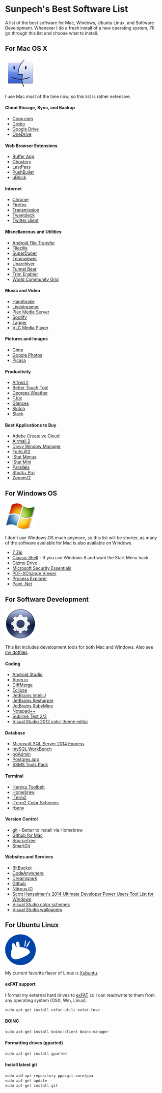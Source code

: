 # Sunpech's Best Software List

A list of the best software for Mac, Windows, Ubuntu Linux, and Software Development. Whenever I do a fresh install of a new operating system, I'll go through this list and choose what to install.

## For Mac OS X

![OS X](/images/osx_100px.png)

I use Mac most of the time now, so this list is rather extensive.

#### Cloud Storage, Sync, and Backup

* [Copy.com](https://copy.com/?r=1u9vhV)
* [Drobo](http://www.drobo.com/)
* [Google Drive](https://drive.google.com/)
* [OneDrive](https://onedrive.live.com/?invref=e8e0c21396a27dc4&invsrc=90)

#### Web Browser Extensions

* [Buffer App](https://buffer.com/extras)
* [Ghostery](https://www.ghostery.com/en/)
* [LastPass](https://lastpass.com/f?3306226)
* [PushBullet](https://www.pushbullet.com/)
* [uBlock](https://www.ublock.org/)

#### Internet

* [Chrome](http://www.google.com/chrome)
* [Firefox](http://www.mozilla.org/en-US/firefox/new/)
* [Transmission](http://www.transmissionbt.com/download/)
* [Tweetdeck](https://about.twitter.com/products/tweetdeck)
* [Twitter client](https://itunes.apple.com/us/app/twitter/id409789998?mt=12)

#### Miscellaneous and Utilities

* [Android File Transfer](http://www.android.com/filetransfer/)
* [Filezilla](http://filezilla-project.org/)
* [SuperDuper](http://www.shirt-pocket.com/SuperDuper/SuperDuperDescription.html)
* [Teamviewer](http://www.teamviewer.com/en/index.aspx)
* [Unarchiver](https://itunes.apple.com/us/app/the-unarchiver/id425424353?mt=12)
* [Tunnel Bear](http://www.tunnelbear.com/)
* [Trim Enabler](http://www.groths.org/)
* [World Community Grid](http://www.worldcommunitygrid.org/)

#### Music and Video

* [Handbrake](http://handbrake.fr/)
* [Livestreamer](https://github.com/chrippa/livestreamer)
* [Plex Media Server](https://plex.tv/)
* [Spotify](http://www.spotify.com/)
* [Tagger](http://www.macupdate.com/app/mac/41285/tagger)
* [VLC Media Player](http://www.videolan.org/vlc/)

#### Pictures and Images

* [Gimp](http://www.gimp.org/)
* [Google Photos](https://photos.google.com/apps)
* [Picasa](http://picasa.google.com/)

#### Productivity

* [Alfred 2](http://www.alfredapp.com/)
* [Better Touch Tool](http://www.bettertouchtool.net/)
* [Degrees Weather](https://itunes.apple.com/us/app/degrees-weather/id430173763?mt=12)
* [F.lux](http://stereopsis.com/flux/)
* [Glances](https://github.com/nicolargo/glances)
* [Skitch](https://evernote.com/skitch/)
* [Slack](https://slack.com/)

#### Best Applications to Buy

* [Adobe Createive Cloud](http://www.adobe.com/creativecloud.html)
* [Airmail 2](https://itunes.apple.com/us/app/airmail-2.1/id918858936?mt=12)
* [Divvy Window Manager](https://itunes.apple.com/us/app/divvy-window-manager/id413857545?mt=12)
* [ForkLift2](https://itunes.apple.com/us/app/forklift-file-manager-ftp/id412448059?mt=12)
* [iStat Menus](http://bjango.com/mac/istatmenus/)
* [iStat Mini](https://itunes.apple.com/us/app/istat-mini/id927292435?mt=12)
* [Parallels](http://www.parallels.com/)
* [Stock+ Pro](https://itunes.apple.com/us/app/stock-+-pro/id534067900?mt=12)
* [Zooom/2](http://coderage-software.com/zooom/index_green/index.html)

## For Windows OS

![OS X](/images/windows_100px.png)

I don't use Windows OS much anymore, so this list will be shorter, as many of the software available for Mac is also available on Windows.

* [7 Zip](http://www.7-zip.org/)
* [Classic Shell](http://www.classicshell.net/) - If you use Windows 8 and want the Start Menu back.
* [Gizmo Drive](http://arainia.com/software/gizmo/overview.php?nID=4)
* [Microsoft Security Essentials](http://www.microsoft.com/Security_Essentials/)
* [PDF-XChange Viewer](http://www.docu-track.com/)
* [Process Explorer](http://technet.microsoft.com/en-us/sysinternals/bb896653)
* [Paint .Net](http://www.getpaint.net/)

## For Software Development

![OS X](/images/software_development_100px.png)

This list includes development tools for both Mac and Windows. Also see [my dotfiles](https://github.com/sunpech/dotfiles).

#### Coding

* [Android Studio](http://developer.android.com/sdk/installing/studio.html)
* [Atom.io](http://atom.io/)
* [DiffMerge](http://www.sourcegear.com/diffmerge/)
* [Eclipse](http://www.eclipse.org/)
* [JetBrains IntelliJ](http://www.jetbrains.com/idea/)
* [JetBrains Resharper](http://www.jetbrains.com/resharper/)
* [JetBrains RubyMine](http://www.jetbrains.com/ruby/)
* [Notepad++](http://notepad-plus.sourceforge.net/)
* [Sublime Text 2/3](http://www.sublimetext.com/)
* [Visual Studio 2012 color theme editor](http://visualstudiogallery.msdn.microsoft.com/366ad100-0003-4c9a-81a8-337d4e7ace05)

#### Database

* [Microsoft SQL Server 2014 Express](https://msdn.microsoft.com/en-us/sqlserver2014express.aspx)
* [mySQL WorkBench](http://www.mysql.com/downloads/workbench/)
* [pgAdmin](http://www.pgadmin.org/)
* [Postgres.app](http://postgresapp.com/)
* [SSMS Tools Pack](http://www.ssmstoolspack.com/)

#### Terminal

* [Heroku Toolbelt](https://toolbelt.heroku.com/)
* [Homebrew](http://brew.sh/)
* [iTerm2](http://www.iterm2.com/)
* [iTerm2 Color Schemes](http://iterm2colorschemes.com/)
* [rbenv](https://github.com/sstephenson/rbenv)

#### Version Control

* [git](http://git-scm.com/) - Better to install via Homebrew
* [Github for Mac](https://mac.github.com/)
* [SourceTree](http://www.sourcetreeapp.com/)
* [SmartGit](http://www.syntevo.com/smartgithg/index.html)

#### Websites and Services

* [BitBucket](http://bitbucket.org/)
* [CodeAnywhere](https://codeanywhere.com)
* [Dreamspark](https://www.dreamspark.com/)
* [Github](https://github.com/)
* [Nitrous.IO](https://www.nitrous.io/join/eS1vRwA3uVY?utm_source=nitrous.io&utm_medium=copypaste&utm_campaign=referral)
* [Scott Hanselman's 2014 Ultimate Developer Power Users Tool List for Windows](http://www.hanselman.com/blog/ScottHanselmans2014UltimateDeveloperAndPowerUsersToolListForWindows.aspx)
* [Visual Studio color schemes](http://studiostyl.es/)
* [Visual Studio wallpapers](http://visualstudiowallpapers.com/)

## For Ubuntu Linux

![OS X](/images/xubuntu_100px.png)

My current favorite flavor of Linux is [Xubuntu](http://xubuntu.org/).
#### exFAT support

I format my external hard drives to [exFAT](https://en.wikipedia.org/wiki/ExFAT) so I can read/write to them from any operating system (OSX, Win, Linux).

```
sudo apt-get install exfat-utils exfat-fuse
```

#### BOINC

```
sudo apt-get install boinc-client boinc-manager
```

#### Formatting drives (gparted)

```
sudo apt-get install gparted
```

#### Install latest git

```
sudo add-apt-repository ppa:git-core/ppa
sudo apt-get update
sudo apt-get install git
```
